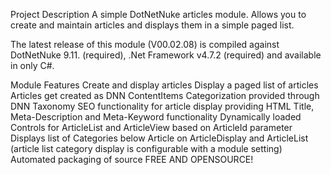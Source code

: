 Project Description
A simple DotNetNuke articles module. Allows you to create and maintain articles and displays them in a simple paged list.


The latest release of this module (V00.02.08) is compiled against DotNetNuke 9.11. (required), .Net Framework v4.7.2 (required) and available in only C#.

Module Features
Create and display articles
Display a paged list of articles
Articles get created as DNN ContentItems
Categorization provided through DNN Taxonomy
SEO functionality for article display providing HTML Title, Meta-Description and Meta-Keyword functionality
Dynamically loaded Controls for ArticleList and ArticleView based on ArticleId parameter
Displays list of Categories below Article on ArticleDisplay and ArticleList (article list category display is configurable with a module setting)
Automated packaging of source
FREE AND OPENSOURCE!
